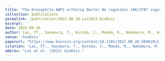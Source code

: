 ```yaml
---
title: "The Drosophila AWP1 ortholog Doctor No regulates JAK/STAT signaling for left-right asymmetry in the gut by promoting receptor endocytosis"
collection: publications
permalink: /publication/2022-08-20-Lai2022-bioRxiv
excerpt: ''
date: 2022-08-20
author: Lai, YT., Sasamura, T., Kuroda, J., Maeda, R., Nakamura, M., Hatori, R., <b><u>Ishibashi, T.</u></b>, Taniguchi, K., Ooike, M., Taguchi, T., Nakazawa, N., Hozumi, S., Yamaguchi, A., Aigaki, T., Inaki, M., Matsuno, K. 
venue: 'bioRxiv'
paperurl: "https://www.biorxiv.org/content/10.1101/2022.08.20.504629v1.full.pdf+html"
citation: 'Lai, YT., Sasamura, T., Kuroda, J., Maeda, R., Nakamura, M., Hatori, R., <b><u>Ishibashi, T.</u></b>, Taniguchi, K., Ooike, M., Taguchi, T., Nakazawa, N., Hozumi, S., Yamaguchi, A., Aigaki, T., Inaki, M., Matsuno, K. (2022) <i>bioRxiv</i>'
abbrev: "Lai et al. (2022) bioRxiv."
---
```

